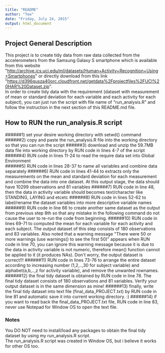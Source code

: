 ```yaml
---
title: "README"
author: "Tee"
date: "Friday, July 24, 2015"
output: html_document
---
```


## Project General Description
This project is to create tidy data from raw data collected from the accelerometers from the Samsung Galaxy S smartphone which is available from this website "http://archive.ics.uci.edu/ml/datasets/Human+Activity+Recognition+Using+Smartphones" or directly download from this link "https://d396qusza40orc.cloudfront.net/getdata%2Fprojectfiles%2FUCI%20HAR%20Dataset.zip".  
In order to create tidy data with the requirement (dataset with measurement of mean or standard deviation for each variable and each activity for each subject), you can just run the script with file name of "run_analysis.R" and follow the instruction in the next section of this README.md file.  

## How to RUN the run_analysis.R script
######1) set your desire working directory with setwd() command
######2) copy and paste the run_analysis.R file into the working directory so that you can run the script
######3) download and unzip the 59.7MB data file into working directory by RUN code in lines 4-7 of the script
######4) RUN code in lines 11-24 to read the require data set into Global Environment  
######5) RUN code in lines 28-37 to name all variables and combine data separately
######6) RUN code in lines 41-44 to extracts only the measurements on the mean and standard deviation for each measurement and combine the data into one dataset. At this output stage, the data should have 10299 observations and 81 variables
######7) RUN code in line 48, then the data in activity variable should becomes text/character like STANDING, LAYING and etcetc
######8) RUN code in lines 52-62 to label/rename the dataset variables into more descriptive variable names
######9) RUN code in line 66 to create another same dataset as the output from previous step 8th so that any mistake in the following command do not cause the user to re-run the code from beginning.
######10) RUN code in lines 69-71 to computed the mean for each variable for each activity and each subject. The output dataset of this step consists of 180 observations and 83 variables. Also noted that a warning message "There were 50 or more warnings (use warnings() to see the first 50)" appears when RUN code in line 70, you can ignore this warning message because it is due to the data in activity variable is not numeric, therefore mean() function cannot be applied to it (it produces NAs). Don't worry, the output dataset is correct!!!
######11) RUN code in lines 73-76 to arrange the entire dataset according to increasing number (1,2,..,30 for subject variable) and alphabet(a,b,..,z for activity variable), and remove the unwanted rownames.
######12) the final tidy dataset is obtained by RUN code in line 78. The final tidy dataset consists of 180 observations and 81 variables. Verify your output dataset is in the same dimension as mine!
######13) finally, write the final tidy dataset into text file (final_data_PROJECT.txt) by RUN code in line 81 and automatic save it into current working directory. :)
######14) if you want to read back the final_data_PROJECT.txt file, RUN code in line 83, never use Notepad for Window OS to open the text file.  


### Notes
You DO NOT need to install/load any packages to obtain the final tidy dataset by using my run_analysis.R script.    
The run_analysis.R script was created in Window OS, but i believe it works for other OS too.  
